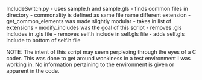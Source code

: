 IncludeSwitch.py
	- uses sample.h and sample.gls
	- finds common files in directory
		- commonality is defined as same file name different extension
		- get_common_elements was made slightly modular
			- takes in list of extensions
	- modify_includes was the goal of this script
		- removes .gls includes in .gls file
		- removes self.h include in self.gls file
		- adds self.gls include to bottom of self.h file

NOTE: The intent of this script may seem perplexing through the eyes of a C coder.
	  This was done to get around wonkiness in a test environment I was working
	  in. No information pertaining to the environment is given or apparent in 
	  the code. 
